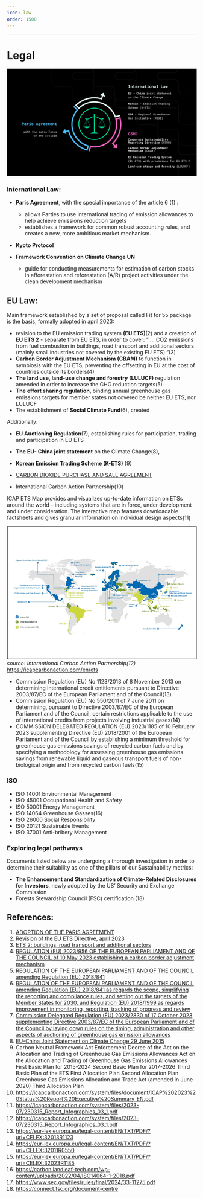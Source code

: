 ```yaml
---
icon: law
order: 1500
---
```


---


# Legal

![](/src/updated/LEGAL.jpg)

### International Law:

-  **Paris Agreement**, with the special importance of the article 6 (1) :       
    - allows Parties to use international trading of emission allowances to help achieve emissions reduction targets    
    - establishes a framework for common robust accounting rules, and creates a new, more ambitious market mechanism.  

- **Kyoto Protocol**
- **Framework Convention on Climate Change UN**
    - guide for conducting measurements for estimation of carbon stocks in afforestation and reforestation (A/R) project activities under the clean development mechanism


## EU Law:

Main framework established by a set of proposal called Fit for 55 package is the basis, formally adopted in april 2023:
-  revision to the EU emission trading system **(EU ETS)**(2) and a creation of **EU ETS 2** - separate from EU ETS, in order to cover: “ … CO2 emissions from fuel combustion in buildings, road transport and additional sectors (mainly small industries not covered by the existing EU ETS).”(3)
-  **Carbon Border Adjustment Mechanism (CBAM)** to function in symbiosis with the EU ETS, preventing the offsetting in EU at the cost of countries outside its borders(4)
- **The land use, land-use change and forestry (LULUCF)** regulation amended in order to increase the GHG reduction targets(5)
- **The effort sharing regulation**, binding annual greenhouse gas emissions targets for member states not covered be neither EU ETS, nor LULUCF
- The establishment of **Social Climate Fund**(6), created 

Additionally:

- **EU Auctioning Regulation**(7), establishing rules for participation, trading and participation in EU ETS
- **The EU- China joint statement** on the Climate Change(8), 
- **Korean Emission Trading Scheme (K-ETS)** (9)
- [CARBON DIOXIDE PURCHASE AND SALE AGREEMENT](https://www.sec.gov/Archives/edgar/data/1346980/000119312511080561/dex1031.htm)



- International Carbon Action Partnership(10)

ICAP ETS Map provides and visualizes up-to-date information on ETSs around the world – including systems that are in force, under development and under consideration. The interactive map features downloadable factsheets and gives granular information on individual design aspects(11)

![](/src/headers/carbon_partnership.jpg)
*source: International Carbon Action Partnership(12)*
https://icapcarbonaction.com/en/ets


- Commission Regulation (EU) No 1123/2013 of 8 November 2013 on determining international credit entitlements pursuant to Directive 2003/87/EC of the European Parliament and of the Council(13)
- Commission Regulation (EU) No 550/2011 of 7 June 2011 on determining, pursuant to Directive 2003/87/EC of the European Parliament and of the Council, certain restrictions applicable to the use of international credits from projects involving industrial gases(14)
- COMMISSION DELEGATED REGULATION (EU) 2023/1185 of 10 February 2023 supplementing Directive  (EU)  2018/2001 of  the  European Parliament
and  of  the  Council by establishing a minimum threshold for greenhouse gas 
emissions savings of recycled carbon fuels and by specifying a methodology for 
assessing greenhouse gas emissions savings from renewable liquid and gaseous
transport fuels of non-biological origin and from recycled carbon fuels(15)

### ISO

- ISO 14001 Environmental Management
- ISO 45001 Occupational Health and Safety
- ISO 50001 Energy Management
- ISO 14064 Greenhouse Gasses(16)
- ISO 26000 Social Responsibility
- ISO 20121 Sustainable Events
- ISO 37001 Anti-bribery Management


### Exploring legal pathways

Documents listed below are undergoing a thorough investigation in order to determine their suitability as one of the pillars of our Sustainability metrics:

- **The Enhancement and Standardization of Climate-Related Disclosures for Investors**, newly adopted by the US’ Security and Exchange Commission
- Forests Stewardship Council (FSC) certification (18)  
  
  
  
  
     
   
## References: 
1. [ADOPTION OF THE PARIS AGREEMENT](https://unfccc.int/sites/default/files/english_paris_agreement.pdf)
2. [Revision of the EU ETS Directive, april 2023](https://data.consilium.europa.eu/doc/document/PE-9-2023-INIT/en/pdf)
3. [ETS 2: buildings, road transport and additional sectors](https://climate.ec.europa.eu/eu-action/eu-emissions-trading-system-eu-ets/ets-2-buildings-road-transport-and-additional-sectors_en)
4. [REGULATION (EU) 2023/956 OF THE EUROPEAN PARLIAMENT AND OF THE COUNCIL of 10 May 2023 establishing a carbon border adjustment mechanism]( https://eur-lex.europa.eu/legal-content/EN/TXT/PDF/?uri=CELEX:32023R0956)
5. [REGULATION OF THE EUROPEAN PARLIAMENT AND OF THE COUNCIL amending Regulation (EU) 2018/841](https://eur-lex.europa.eu/resource.html?uri=cellar:ea67fbc9-e4ec-11eb-a1a5-01aa75ed71a1.0001.02/DOC_1&format=PDF)
6. [REGULATION OF THE EUROPEAN PARLIAMENT AND OF THE COUNCIL amending Regulation (EU) 2018/841 as regards the scope, simplifying the reporting and compliance rules, and setting out the targets of the Member States for 2030, and Regulation (EU) 2018/1999 as regards improvement in monitoring, reporting, tracking of progress and review](https://data.consilium.europa.eu/doc/document/PE-11-2023-INIT/en/pdf)
7. [Commission Delegated Regulation (EU) 2023/2830 of 17 October 2023 supplementing Directive 2003/87/EC of the European Parliament and of the Council by laying down rules on the timing, administration and other aspects of auctioning of greenhouse gas emission allowances](https://eur-lex.europa.eu/legal-content/EN/TXT/PDF/?uri=OJ:L_202302830)
8. [EU-China Joint Statement on Climate Change 29 June 2015](https://www.consilium.europa.eu/media/23733/150629-eu-china-climate-statement-doc.pdf)
9. Carbon Neutral Framework Act
Enforcement Decree of the Act on the Allocation and Trading of Greenhouse Gas Emissions Allowances 
Act on the Allocation and Trading of Greenhouse Gas Emissions Allowances 
First Basic Plan for 2015-2024 
Second Basic Plan for 2017-2026 
Third Basic Plan of the ETS 
First Allocation Plan 
Second Allocation Plan 
Greenhouse Gas Emissions Allocation and Trade Act (amended in June 2020) 
Third Allocation Plan
10. https://icapcarbonaction.com/system/files/document/ICAP%202023%20Status%20Report%20Executive%20Summary_EN.pdf
11. https://icapcarbonaction.com/system/files/2023-07/230315_Report_Infographics_03_1.pdf
12. https://icapcarbonaction.com/system/files/2023-07/230315_Report_Infographics_03_1.pdf
13. https://eur-lex.europa.eu/legal-content/EN/TXT/PDF/?uri=CELEX:32013R1123
14. https://eur-lex.europa.eu/legal-content/EN/TXT/PDF/?uri=CELEX:32011R0550
15. https://eur-lex.europa.eu/legal-content/EN/TXT/PDF/?uri=CELEX:32023R1185
16. https://carbon.landleaf-tech.com/wp-content/uploads/2022/04/ISO14064-1-2018.pdf
17. https://www.sec.gov/files/rules/final/2024/33-11275.pdf
18. https://connect.fsc.org/document-centre
